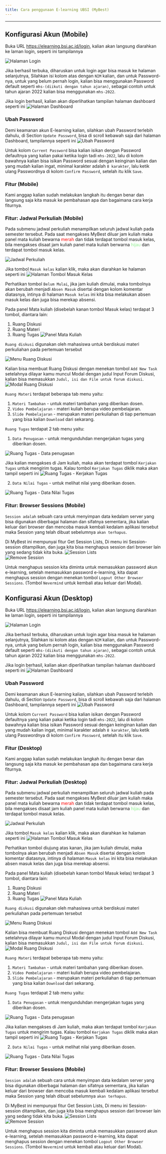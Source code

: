 ```yaml
---
title: Cara penggunaan E-learning UBSI (MyBest)
---
```

***

## Konfigurasi Akun (Mobile)
Buka URL <a href="https://elearning.bsi.ac.id/login" target="_blank">https://elearning.bsi.ac.id/login</a>, kalian akan langsung diarahkan ke laman login, seperti ini tampilannya


<img src="https://media.discordapp.net/attachments/1017258653872566272/1017277668359667752/IMG_20220908_103756.jpg?width=342&height=671" alt="Halaman Login" /><br />

Jika berhasil terbuka, diharuskan untuk login agar bisa masuk ke halaman selanjutnya, Silahkan isi kolom atas dengan `NIM` kalian, dan untuk Password-nya, untuk yang belum pernah login, kalian bisa menggunakan Password default seperti `mhs-(diikuti dengan tahun ajaran)`, sebagai contoh untuk tahun ajaran 2022 kalian bisa menggunakan `mhs-2022`.

Jika login berhasil, kalian akan diperlihatkan tampilan halaman dashboard seperti ini
<img src="https://media.discordapp.net/attachments/1017258653872566272/1017277668875587624/IMG_20220908_103306.jpg?width=354&height=670" alt="Halaman Dashboard" /><br />

### Ubah Password
Demi keamanan akun E-learning kalian, silahkan ubah Password terlebih dahulu, di Section `Update Password`, bisa di scroll kebawah saja dari halaman Dashboard, tampilannya seperti ini
<img src="https://media.discordapp.net/attachments/1017258653872566272/1017279516751704134/IMG_20220908_104325.jpg?width=592&height=671" alt="Ubah Password" />

Untuk kolom `Current Password` bisa kalian isikan dengan Password defaultnya yang kalian pakai ketika login tadi `mhs-2022`, lalu di kolom bawahnya kalian bisa isikan Password sesuai dengan keinginan kalian dan yang mudah kalian ingat, minimal karakter adalah `8 karakter`, lalu ketik ulang Passwordnya di kolom `Confirm Password`, setelah itu klik `Save`.<br />

### Fitur (Mobile)
Kami anggap kalian sudah melakukan langkah itu dengan benar dan langsung saja kita masuk ke pembahasan apa dan bagaimana cara kerja fiturnya.

### Fitur: Jadwal Perkuliah (Mobile)
Pada submenu jadwal perkuliah menampilkan seluruh jadwal kuliah pada semester tersebut. Pada saat mengakses MyBest diluar jam kuliah maka panel mata kuliah bewarna <font color="red">merah</font> dan tidak terdapat tombol masuk kelas, bila mengakses disaat jam kuliah panel mata kuliah berwarna <font color="lightgreen">hijau</font> dan terdapat tombol masuk kelas.

<img src="https://media.discordapp.net/attachments/1017258653872566272/1017280015567683625/Screenshot_3.png" alt="Jadwal Perkuliah" /><br />

Jika tombol `Masuk kelas` kalian klik, maka akan diarahkan ke halaman seperti ini
<img src="https://media.discordapp.net/attachments/1017258653872566272/1017277669118845038/IMG_20220908_102956.jpg?width=340&height=671" alt="Halaman Tombol Masuk Kelas" /><br />

Perhatikan tombol `Belum Mulai`, jika jam kuliah dimulai, maka tombolnya akan berubah menjadi `Absen Masuk` disertai dengan kolom komentar diatasnya, intinya di halaman `Masuk kelas` ini kita bisa melakukan absen masuk kelas dan juga bisa merekap absensi.

Pada panel Mata kuliah (disebelah kanan tombol Masuk kelas) terdapat 3 tombol, diantara lain:
1. Ruang Diskusi
2. Ruang Materi
3. Ruang Tugas
<img src="https://media.discordapp.net/attachments/1017258633513422859/1017269434106257428/Screenshot_6.png" alt="Panel Mata Kuliah" /><br />

`Ruang diskusi` digunakan oleh mahasiswa untuk berdiskusi materi perkuliahan pada
pertemuan tersebut

<img src="https://media.discordapp.net/attachments/1017258653872566272/1017277669404053644/IMG_20220908_103032.jpg?width=339&height=671" alt="Menu Ruang Diskusi" /><br />

Kalian bisa membuat Ruang Diskusi dengan menekan tombol `Add New Task` setelahnya dilayar kamu muncul Modal dengan judul Input Forum Diskusi, kalian bisa memasukkan `Judul, isi dan File untuk forum diskusi`.
<img src="https://media.discordapp.net/attachments/1017258653872566272/1017277669739606136/IMG_20220908_103042.jpg?width=342&height=671" alt="Modal Ruang Diskusi" /><br />

`Ruang Materi` terdapat beberapa tab menu yaitu:
1. `Materi Tambahan` - untuk materi tambahan yang diberikan dosen.
2. `Video Pembelajaran` - materi kuliah berupa video pembelajaran.
3. `Slide Pembelajaran` - merupakan materi perkuliahan di tiap pertemuan yang bisa kalian `Download` dari sekarang.<br />

`Ruang Tugas` terdapat 2 tab menu yaitu:
1. `Data Penugasan` - untuk mengunduhdan mengerjakan tugas yang diberikan dosen.
<img src="https://media.discordapp.net/attachments/1017258653872566272/1017277670536519780/IMG_20220908_103154.jpg?width=343&height=670" alt="Ruang Tugas - Data penugasan" />

Jika kalian mengakses di Jam kuliah, maka akan terdapat tombol `Kerjakan Tugas` untuk mengirim tugas.
Kalau tombol `Kerjakan Tugas` diklik maka akan tampil seperti ini
<img src="https://media.discordapp.net/attachments/1017258633513422859/1017273665127186502/Screenshot_14.png" alt="Ruang Tugas - Kerjakan Tugas" /><br />

2. `Data Nilai Tugas` - untuk melihat nilai yang diberikan dosen.
<img src="https://media.discordapp.net/attachments/1017258653872566272/1017277670813356123/IMG_20220908_103203.jpg?width=344&height=671" alt="Ruang Tugas - Data Nilai Tugas" />

### Fitur: Browser Sessions (Mobile)
`Session adalah` sebuah cara untuk menyimpan data kedalam server yang bisa digunakan diberbagai halaman dan sifatnya sementara, jika kalian keluar dari browser dan mencoba masuk kembali kedalam aplikasi tersebut maka Session yang telah dibuat sebelumnya `akan terhapus`.

Di MyBest ini mempunyai fitur Get Session Lists, Di menu ini Session-session ditampilkan, dan juga kita bisa menghapus session dari browser lain yang sedang tidak kita buka.
<img src="https://media.discordapp.net/attachments/1017258653872566272/1017279517020127242/IMG_20220908_104449.jpg?width=473&height=671" alt="Session Lists" /><br />
<img src="https://media.discordapp.net/attachments/1017258653872566272/1017279517347295302/IMG_20220908_104509.jpg?width=939&height=671" alt="Remove Session" />

Untuk menghapus session kita diminta untuk memasukkan password akun e-learning, setelah memasukkan password e-learning, kita dapat menghapus session dengan menekan tombol `Logout Other Browser Sessions`.
(Tombol `Nevermind` untuk kembali atau keluar dari Modal).

## Konfigurasi Akun (Desktop)
Buka URL <a href="https://elearning.bsi.ac.id/login" target="_blank">https://elearning.bsi.ac.id/login</a>, kalian akan langsung diarahkan ke laman login, seperti ini tampilannya


<img src="https://media.discordapp.net/attachments/1017258633513422859/1017258800908079175/Screenshot_1.png?width=1333&height=671" alt="Halaman Login" /><br />

Jika berhasil terbuka, diharuskan untuk login agar bisa masuk ke halaman selanjutnya, Silahkan isi kolom atas dengan `NIM` kalian, dan untuk Password-nya, untuk yang belum pernah login, kalian bisa menggunakan Password default seperti `mhs-(diikuti dengan tahun ajaran)`, sebagai contoh untuk tahun ajaran 2022 kalian bisa menggunakan `mhs-2022`.

Jika login berhasil, kalian akan diperlihatkan tampilan halaman dashboard seperti ini
<img src="https://media.discordapp.net/attachments/1017258633513422859/1017258801147162665/Screenshot_2.png?width=1331&height=671" alt="Halaman Dashboard" /><br />

### Ubah Password
Demi keamanan akun E-learning kalian, silahkan ubah Password terlebih dahulu, di Section `Update Password`, bisa di scroll kebawah saja dari halaman Dashboard, tampilannya seperti ini
<img src="https://media.discordapp.net/attachments/1017258633513422859/1017258801470128268/Screenshot_3.png" alt="Ubah Password" />

Untuk kolom `Current Password` bisa kalian isikan dengan Password defaultnya yang kalian pakai ketika login tadi `mhs-2022`, lalu di kolom bawahnya kalian bisa isikan Password sesuai dengan keinginan kalian dan yang mudah kalian ingat, minimal karakter adalah `8 karakter`, lalu ketik ulang Passwordnya di kolom `Confirm Password`, setelah itu klik `Save`.<br />

### Fitur (Desktop)
Kami anggap kalian sudah melakukan langkah itu dengan benar dan langsung saja kita masuk ke pembahasan apa dan bagaimana cara kerja fiturnya.

### Fitur: Jadwal Perkuliah (Desktop)
Pada submenu jadwal perkuliah menampilkan seluruh jadwal kuliah pada semester tersebut. Pada saat mengakses MyBest diluar jam kuliah maka panel mata kuliah bewarna <font color="red">merah</font> dan tidak terdapat tombol masuk kelas, bila mengakses disaat jam kuliah panel mata kuliah berwarna <font color="lightgreen">hijau</font> dan terdapat tombol masuk kelas.

<img src="https://media.discordapp.net/attachments/1017258633513422859/1017258801763713044/Screenshot_4.png?width=1440&height=340" alt="Jadwal Perkuliah" /><br />

Jika tombol `Masuk kelas` kalian klik, maka akan diarahkan ke halaman seperti ini
<img src="https://media.discordapp.net/attachments/1017258633513422859/1017258844843429928/Screenshot_5.png?width=1440&height=483" alt="Halaman Tombol Masuk Kelas" /><br />

Perhatikan tombol diujung atas kanan, jika jam kuliah dimulai, maka tombolnya akan berubah menjadi `Absen Masuk` disertai dengan kolom komentar diatasnya, intinya di halaman `Masuk kelas` ini kita bisa melakukan absen masuk kelas dan juga bisa merekap absensi.

Pada panel Mata kuliah (disebelah kanan tombol Masuk kelas) terdapat 3 tombol, diantara lain:
1. Ruang Diskusi
2. Ruang Materi
3. Ruang Tugas
<img src="https://media.discordapp.net/attachments/1017258633513422859/1017269434106257428/Screenshot_6.png" alt="Panel Mata Kuliah" /><br />

`Ruang diskusi` digunakan oleh mahasiswa untuk berdiskusi materi perkuliahan pada
pertemuan tersebut

<img src="https://media.discordapp.net/attachments/1017258633513422859/1017270084579901480/Screenshot_8.png?width=1440&height=67" alt="Menu Ruang Diskusi" /><br />

Kalian bisa membuat Ruang Diskusi dengan menekan tombol `Add New Task` setelahnya dilayar kamu muncul Modal dengan judul Input Forum Diskusi, kalian bisa memasukkan `Judul, isi dan File untuk forum diskusi`.
<img src="https://media.discordapp.net/attachments/1017258633513422859/1017270512486973520/Screenshot_13.png" alt="Modal Ruang Diskusi" /><br />

`Ruang Materi` terdapat beberapa tab menu yaitu:
1. `Materi Tambahan` - untuk materi tambahan yang diberikan dosen.
2. `Video Pembelajaran` - materi kuliah berupa video pembelajaran.
3. `Slide Pembelajaran` - merupakan materi perkuliahan di tiap pertemuan yang bisa kalian `Download` dari sekarang.<br />

`Ruang Tugas` terdapat 2 tab menu yaitu:
1. `Data Penugasan` - untuk mengunduhdan mengerjakan tugas yang diberikan dosen.
<img src="https://media.discordapp.net/attachments/1017258633513422859/1017258881912688650/Screenshot_11.png?width=1440&height=278" alt="Ruang Tugas - Data penugasan" />

Jika kalian mengakses di Jam kuliah, maka akan terdapat tombol `Kerjakan Tugas` untuk mengirim tugas.
Kalau tombol `Kerjakan Tugas` diklik maka akan tampil seperti ini
<img src="https://media.discordapp.net/attachments/1017258633513422859/1017273665127186502/Screenshot_14.png" alt="Ruang Tugas - Kerjakan Tugas" /><br />

2. `Data Nilai Tugas` - untuk melihat nilai yang diberikan dosen.
<img src="https://media.discordapp.net/attachments/1017258633513422859/1017274125603045386/Screenshot_15.png?width=1440&height=134" alt="Ruang Tugas - Data Nilai Tugas" />

### Fitur: Browser Sessions (Mobile)
`Session adalah` sebuah cara untuk menyimpan data kedalam server yang bisa digunakan diberbagai halaman dan sifatnya sementara, jika kalian keluar dari browser dan mencoba masuk kembali kedalam aplikasi tersebut maka Session yang telah dibuat sebelumnya `akan terhapus`.

Di MyBest ini mempunyai fitur Get Session Lists, Di menu ini Session-session ditampilkan, dan juga kita bisa menghapus session dari browser lain yang sedang tidak kita buka.
<img src="https://media.discordapp.net/attachments/1017258633513422859/1017283472299151401/Screenshot_16.png" alt="Session Lists" /><br />
<img src="https://media.discordapp.net/attachments/1017258633513422859/1017283472563376128/Screenshot_17.png" alt="Remove Session" />

Untuk menghapus session kita diminta untuk memasukkan password akun e-learning, setelah memasukkan password e-learning, kita dapat menghapus session dengan menekan tombol `Logout Other Browser Sessions`.
(Tombol `Nevermind` untuk kembali atau keluar dari Modal).